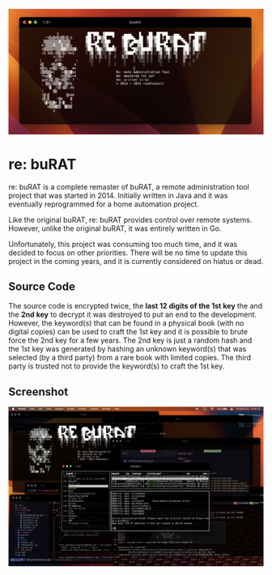 <p align="center">
<img src="banner.png"/>
</p>

# re: buRAT

re: buRAT is a complete remaster of buRAT, a remote administration tool project that was started in 2014. Initially written in Java and it was eventually reprogrammed for a home automation project.

Like the original buRAT, re: buRAT provides control over remote systems. However, unlike the original buRAT, it was entirely written in Go.

Unfortunately, this project was consuming too much time, and it was decided to focus on other priorities. There will be no time to update this project in the coming years, and it is currently considered on hiatus or dead.

## Source Code

The source code is encrypted twice, the **last 12 digits of the 1st key** the and the **2nd key** to decrypt it was destroyed to put an end to the development. However, the keyword(s) that can be found in a physical book (with no digital copies) can be used to craft the 1st key and it is possible to brute force the 2nd key for a few years. The 2nd key is just a random hash and the 1st key was generated by hashing an unknown keyword(s) that was selected (by a third party) from a rare book with limited copies. The third party is trusted not to provide the keyword(s) to craft the 1st key. 

## Screenshot

<p align="center">
<img src="screenshot.png"/>
</p>

